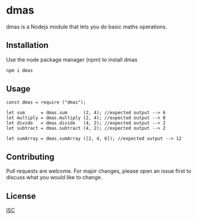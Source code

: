 # dmas

dmas is a Nodejs module that lets you do basic maths operations.

## Installation

Use the node package manager (npm) to install dmas

```bash
npm i dmas
```

## Usage

```
const dmas = require ("dmas");

let sum      = dmas.sum      (2, 4); //expected output --> 6
let multiply = dmas.multiply (2, 4); //expected output --> 8
let divide   = dmas.divide   (4, 2); //expected output --> 2
let subtract = dmas.subtract (4, 2); //expected output --> 2

let sumArray = dmas.sumArray ([2, 4, 6]); //expected output --> 12
```

## Contributing
Pull requests are welcome. For major changes, please open an issue first to discuss what you would like to change.

## License
[ISC](http://opensource.org/licenses/ISC)
